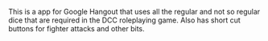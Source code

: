 This is a app for Google Hangout that uses all the regular and not so regular dice that are required in the DCC roleplaying game. Also has short cut buttons for fighter attacks and other bits.